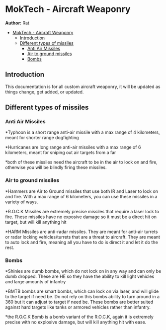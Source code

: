 # MokTech - Aircraft Weaponry

**Author:** Rat

- [MokTech - Aircraft Weaponry](#moktech---aircraft-weaponry)
  - [Introduction](#introduction)
  - [Different types of missiles](#different-types-of-missiles)
    - [Anti Air Missiles](#anti-air-missiles)
    - [Air to ground missiles](#air-to-ground-missiles)
    - [Bombs](#bombs)

## Introduction

This documentation is for all custom aircraft weaponry, it will be updated as things change, get added, or updated. 

## Different types of missiles 

### Anti Air Missiles 

*Typhoon is a short range anti-air missile with a max range of 4 kilometers, meant for shorter range dogfighting 

*Hurricanes are long range anti-air missiles with a max range of 6 kilometers, meant for sniping out air targets from a far

*both of these missiles need the aircraft to be in the air to lock on and fire, otherwise you will be blindly firing these missiles. 

### Air to ground missiles 

*Hammers are Air to Ground missiles that use both IR and Laser to lock on and fire. With a max range of 6 kilometers, you can use these missiles in a variety of ways.
 
*R.O.C.K Missiles are extremely precise missiles that require a laser lock to fire. These missiles have no exposive damage so it must be a direct hit on target, but will kill anything hit

*HARM Missiles are anti-radar missiles. They are meant for anti-air turrets or radar locking vehicles/turrets that are a threat to aircraft. They are meant to auto lock and fire, meaning all you have to do is direct it and let it do the rest. 

### Bombs
*Shinies are dumb bombs, which do not lock on in any way and can only be dumb dropped. These are HE so they have the ability to kill light vehicles and large amounts of infantry

*BMTB bombs are smart bombs, which can lock on via laser, and will glide to the target if need be. Do not rely on this bombs ability to turn around in a 360 but it can adjust to target if need be. These bombs are better suited against hard targets like tanks or armored vehicles rather than infantry. 

*the R.O.C.K Bomb is a bomb variant of the R.O.C.K, again it is extremely precise with no explosive damage, but will kill anything hit with ease. 

